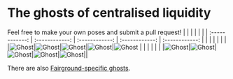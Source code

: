 # The ghosts of centralised liquidity 
Feel free to make your own poses and submit a pull request!
|   |   |   |   |  |
| :------------: | :------------: | :------------: | :------------: |    :------------: |
|   |   |   |   |  |
|![Ghost](Cool_AF_Ghost.svg)|![Ghost](Embarrassing_Dad_Ghost.svg)|![Ghost](Impatient_Ghost.svg)|![Ghost](Neutral_Ghost.svg)|![Ghost](Overdressed_Ghost.svg)
|   |   |   |   |  |
|![Ghost](Panic_Ghost.svg)|![Ghost](Short-sighted_Ghost.svg)|![Ghost](Stern_Ghost.svg)|![Ghost](Voting_Ghost.svg)|![Ghost](Waving_Ghost.svg)||

There are also [Fairground-specific ghosts](../../../3-Vega-Fairground/3C-Graphics/Ghosts-Of-Centralised-Liquidity/).
